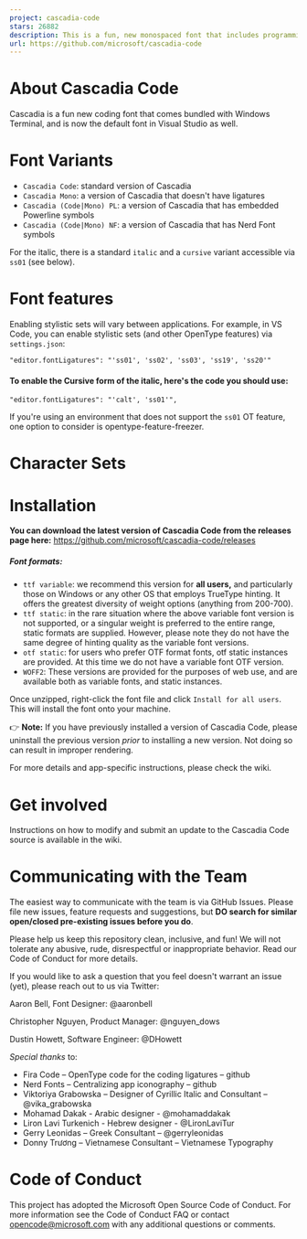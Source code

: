 ```yaml
---
project: cascadia-code
stars: 26882
description: This is a fun, new monospaced font that includes programming ligatures and is designed to enhance the modern look and feel of the Windows Terminal.
url: https://github.com/microsoft/cascadia-code
---
```


About Cascadia Code
===================

Cascadia is a fun new coding font that comes bundled with Windows Terminal, and is now the default font in Visual Studio as well.

Font Variants
=============

-   `Cascadia Code`: standard version of Cascadia
-   `Cascadia Mono`: a version of Cascadia that doesn't have ligatures
-   `Cascadia (Code|Mono) PL`: a version of Cascadia that has embedded Powerline symbols
-   `Cascadia (Code|Mono) NF`: a version of Cascadia that has Nerd Font symbols

For the italic, there is a standard `italic` and a `cursive` variant accessible via `ss01` (see below).

Font features
=============

Enabling stylistic sets will vary between applications. For example, in VS Code, you can enable stylistic sets (and other OpenType features) via `settings.json`:

```
"editor.fontLigatures": "'ss01', 'ss02', 'ss03', 'ss19', 'ss20'"
```

#### To enable the Cursive form of the italic, here's the code you should use:

```
"editor.fontLigatures": "'calt', 'ss01'",
```

If you're using an environment that does not support the `ss01` OT feature, one option to consider is opentype-feature-freezer.

Character Sets
==============

Installation
============

**You can download the latest version of Cascadia Code from the releases page here:** https://github.com/microsoft/cascadia-code/releases

##### Font formats:

-   `ttf variable`: we recommend this version for **all users,** and particularly those on Windows or any other OS that employs TrueType hinting. It offers the greatest diversity of weight options (anything from 200-700).
-   `ttf static`: in the rare situation where the above variable font version is not supported, or a singular weight is preferred to the entire range, static formats are supplied. However, please note they do not have the same degree of hinting quality as the variable font versions.
-   `otf static`: for users who prefer OTF format fonts, otf static instances are provided. At this time we do not have a variable font OTF version.
-   `WOFF2`: These versions are provided for the purposes of web use, and are available both as variable fonts, and static instances.

Once unzipped, right-click the font file and click `Install for all users`. This will install the font onto your machine.

👉 **Note:** If you have previously installed a version of Cascadia Code, please uninstall the previous version _prior_ to installing a new version. Not doing so can result in improper rendering.

For more details and app-specific instructions, please check the wiki.

Get involved
============

Instructions on how to modify and submit an update to the Cascadia Code source is available in the wiki.

Communicating with the Team
===========================

The easiest way to communicate with the team is via GitHub Issues. Please file new issues, feature requests and suggestions, but **DO search for similar open/closed pre-existing issues before you do**.

Please help us keep this repository clean, inclusive, and fun! We will not tolerate any abusive, rude, disrespectful or inappropriate behavior. Read our Code of Conduct for more details.

If you would like to ask a question that you feel doesn't warrant an issue (yet), please reach out to us via Twitter:

Aaron Bell, Font Designer: @aaronbell

Christopher Nguyen, Product Manager: @nguyen\_dows

Dustin Howett, Software Engineer: @DHowett

_Special thanks_ to:

-   Fira Code – OpenType code for the coding ligatures – github
-   Nerd Fonts – Centralizing app iconography – github
-   Viktoriya Grabowska – Designer of Cyrillic Italic and Consultant – @vika\_grabowska
-   Mohamad Dakak - Arabic designer - @mohamaddakak
-   Liron Lavi Turkenich - Hebrew designer - @LironLaviTur
-   Gerry Leonidas – Greek Consultant – @gerryleonidas
-   Donny Trương – Vietnamese Consultant – Vietnamese Typography

Code of Conduct
===============

This project has adopted the Microsoft Open Source Code of Conduct. For more information see the Code of Conduct FAQ or contact opencode@microsoft.com with any additional questions or comments.
